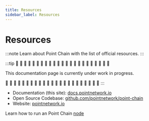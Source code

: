 ```yaml
---
title: Resources
sidebar_label: Resources
---
```


# Resources

:::note
Learn about Point Chain with the list of official resources.
:::

:::tip
🚧 🚧 🚧 🚧 🚧 🚧 🚧 🚧 🚧 🚧 🚧 🚧 🚧 🚧 🚧 🚧 🚧 🚧 🚧 🚧 🚧 🚧 🚧

This documentation page is currently under work in progress.

🚧 🚧 🚧 🚧 🚧 🚧 🚧 🚧 🚧 🚧 🚧 🚧 🚧 🚧 🚧 🚧 🚧 🚧 🚧 🚧 🚧 🚧 🚧
:::

- Documentation (this site): [docs.pointnetwork.io](https://docs.pointnetwork.io)
- Open Source Codebase: [github.com/pointnetwork/point-chain](https://github.com/pointnetwork/point-chain)
- Website: [pointnetwork.io](https://pointnetwork.io/)

Learn how to run an Point Chain [node](../../validators/quickstart/run_node.md)